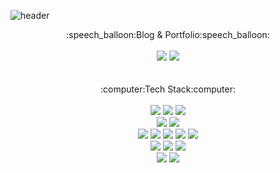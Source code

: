
<!--
**k1mhyewon/k1mhyewon** is a ✨ _special_ ✨ repository because its `README.md` (this file) appears on your GitHub profile.

Here are some ideas to get you started:

- 🔭 I’m currently working on ...
- 🌱 I’m currently learning ...
- 👯 I’m looking to collaborate on ...
- 🤔 I’m looking for help with ...
- 💬 Ask me about ...
- 📫 How to reach me: ...
- 😄 Pronouns: ...
- ⚡ Fun fact: ...
-->

![header](https://capsule-render.vercel.app/api?type=waving&color=timeGradient&height=300&section=header&text=Welcome&fontSize=90&desc=Hyewon's%20Github%20Profile)


<div align="center">
	:speech_balloon:Blog & Portfolio:speech_balloon:
</div>
<br>
<div align="center">	  
	<a href="https://medium.com/@kimhy0434" target="_blank"><img src="https://img.shields.io/badge/Medium-lightgray?style=flat&logo=medium&logoColor=white" /></a>
	<a href="https://brissy.tistory.com/" target="_blank"><img src="https://img.shields.io/badge/Tistory Blog-ffb13b?style=flat&logo=tistory&logoColor=white"/></a>
<!-- 	<a href="https://pushy-paste-a53.notion.site/Kim-Hyewon-6eed17557ee749c9b7a8853d65013a40" target="_blank"><img src="https://img.shields.io/badge/Notion-0769AD?style=flat&logo=notion&logoColor=white"/></a> -->
	
</div>

<br>
<br>
<div align="center">
	:computer:Tech Stack:computer:
</div>
<br>
<div align="center">
	<img src="https://img.shields.io/badge/Node.js-339933?style=flat&logo=Node.js&logoColor=white">
	<img src="https://img.shields.io/badge/Next.js-000000?style=flat&logo=Next.js&logoColor=white">
	<img src="https://img.shields.io/badge/NestJs-E0234E?style=flat&logo=NestJs&logoColor=white">
	<br>
	<img src="https://img.shields.io/badge/Java-007396?style=flat&logo=Conda-Forge&logoColor=white">
	<img src="https://img.shields.io/badge/Python-3776AB?style=flat&logo=Python&logoColor=white">
	<br>	
	<img src="https://img.shields.io/badge/Javascript-F7DF1E?style=flat&logo=Javascript&logoColor=white">
	<img src="https://img.shields.io/badge/Typescript-3178C6?style=flat&logo=Typescript&logoColor=white"> 
	<img src="https://img.shields.io/badge/HTML5-E34F26?style=flat&logo=HTML5&logoColor=white">
	<img src="https://img.shields.io/badge/jQuery-0769AD?style=flat&logo=jQuery&logoColor=white">
	<img src="https://img.shields.io/badge/React-61DAFB?style=flat&logo=React&logoColor=white"> 
	<br>
	<img src="https://img.shields.io/badge/SpringFramework-6DB33F?style=flat&logo=Spring&logoColor=white">
	<img src="https://img.shields.io/badge/SpringBoot-6DB33F?style=flat&logo=Spring Boot&logoColor=white">
	<img src="https://img.shields.io/badge/Mybatis-F7DF1E?style=flat&logo=mega&logoColor=white">
	<br>
	<img src="https://img.shields.io/badge/Apache Tomcat-F8DC75?style=flat&logo=Apache Tomcat&logoColor=white">
	<img src="https://img.shields.io/badge/Oracle-F80000?style=flat&logo=Oracle&logoColor=white">
</div>
<br>
<!--
<div align="center">
	:balloon:About Me:balloon:
</div>
<br>
<div align="center">
	
</div>
-->
